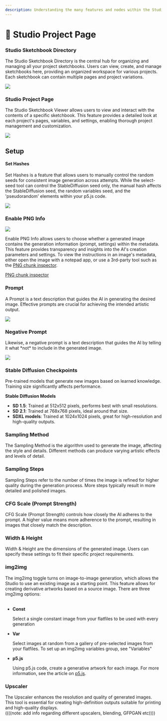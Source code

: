 ```yaml
---
description: Understanding the many features and nodes within the Studio's Creative Suite
---
```


# 📔 Studio Project Page

### **Studio Sketchbook Directory**

The Studio Sketchbook Directory is the central hub for organizing and managing all your project sketchbooks. Users can view, create, and manage sketchbooks here, providing an organized workspace for various projects. Each sketchbook can contain multiple pages and project variations.

[![](https://downloads.intercomcdn.com/i/o/1054690564/ef52cec4bcd391b53f4c6fb9/image.png?expires=1716564600\&signature=7463e4d26d0ce917b7662801b05d1214ea6ea6808bac151bdbf5084325e2b5d1)](https://downloads.intercomcdn.com/i/o/1054690564/ef52cec4bcd391b53f4c6fb9/image.png?expires=1716564600\&signature=7463e4d26d0ce917b7662801b05d1214ea6ea6808bac151bdbf5084325e2b5d1)

### Studio Project Page <a href="#h_5dab79fd5f" id="h_5dab79fd5f"></a>

The Studio Sketchbook Viewer allows users to view and interact with the contents of a specific sketchbook. This feature provides a detailed look at each project's pages, variables, and settings, enabling thorough project management and customization.

[![](https://downloads.intercomcdn.com/i/o/1054691982/f022b19b9d9e36be11932fa5/image.png?expires=1716485400\&signature=5f2e6f479df583d2c65d863c90bf105c5754b8491a3492774f4db1f07ac97718)](https://downloads.intercomcdn.com/i/o/1054691982/f022b19b9d9e36be11932fa5/image.png?expires=1716485400\&signature=5f2e6f479df583d2c65d863c90bf105c5754b8491a3492774f4db1f07ac97718)

## Setup <a href="#h_ca1c7608c0" id="h_ca1c7608c0"></a>

#### Set Hashes <a href="#h_c8644a3421" id="h_c8644a3421"></a>

Set Hashes is a feature that allows users to manually control the random seeds for consistent image generation across attempts. While the select-seed tool can control the StableDiffusion seed only, the manual hash affects the StableDiffusion seed, the random variables seed, and the 'pseudorandom' elements within your p5.js code.

[![](https://downloads.intercomcdn.com/i/o/1054692647/e780e6b8f281d3ec8088103a/image.png?expires=1716485400\&signature=59f0a39dc594db2cb88de51b8bbee3d5691e7a2961df59c7e5368d6c7066e939)](https://downloads.intercomcdn.com/i/o/1054692647/e780e6b8f281d3ec8088103a/image.png?expires=1716485400\&signature=59f0a39dc594db2cb88de51b8bbee3d5691e7a2961df59c7e5368d6c7066e939)

### Enable PNG Info <a href="#h_d3ed00079e" id="h_d3ed00079e"></a>

[![](https://downloads.intercomcdn.com/i/o/1054694479/4a16bfeb116ea01feaf7b423/image.png?expires=1716485400\&signature=2b9200d4d884e9ba8e601f06022dea26ff31c8e4a6ca8f338421773b25812497)](https://downloads.intercomcdn.com/i/o/1054694479/4a16bfeb116ea01feaf7b423/image.png?expires=1716485400\&signature=2b9200d4d884e9ba8e601f06022dea26ff31c8e4a6ca8f338421773b25812497)

Enable PNG Info allows users to choose whether a generated image contains the generation information (prompt, settings) within the metadata. This feature provides transparency and insights into the AI's creation parameters and settings. To view the instructions in an image's metadata, either open the image with a notepad app, or use a 3rd-party tool such as the [PNG chunk inspector](https://www.nayuki.io/page/png-file-chunk-inspector).

[PNG chunk inspector](https://www.nayuki.io/page/png-file-chunk-inspector)

### Prompt <a href="#h_b15d93079d" id="h_b15d93079d"></a>

A Prompt is a text description that guides the AI in generating the desired image. Effective prompts are crucial for achieving the intended artistic output.

[![](https://downloads.intercomcdn.com/i/o/1054695168/8b57217e37e8cf415a9f69a9/image.png?expires=1716485400\&signature=58a599255eef1e46919817245404df5da7d42c7dda837cbc4f129f11fbaad1a4)](https://downloads.intercomcdn.com/i/o/1054695168/8b57217e37e8cf415a9f69a9/image.png?expires=1716485400\&signature=58a599255eef1e46919817245404df5da7d42c7dda837cbc4f129f11fbaad1a4)

### Negative Prompt <a href="#h_cd218ddf36" id="h_cd218ddf36"></a>

Likewise, a negative prompt is a text description that guides the AI by telling it what \*not\* to include in the generated image.

[![](https://downloads.intercomcdn.com/i/o/1054696059/702b30b3337752614ca4d088/image.png?expires=1716485400\&signature=770193805c62e00ab972101e79a449e4ae084fc5a8da0dc3c8496b580763614f)](https://downloads.intercomcdn.com/i/o/1054696059/702b30b3337752614ca4d088/image.png?expires=1716485400\&signature=770193805c62e00ab972101e79a449e4ae084fc5a8da0dc3c8496b580763614f)



### **Stable Diffusion Checkpoints**

Pre-trained models that generate new images based on learned knowledge. Training size significantly affects performance.

**Stable Diffusion Models**

* **SD 1.5**: Trained at 512x512 pixels, performs best with small resolutions.
* **SD 2.1**: Trained at 768x768 pixels, ideal around that size.
* **SDXL models**: Trained at 1024x1024 pixels, great for high-resolution and high-quality outputs.

### Sampling Method <a href="#h_7dd71f6a13" id="h_7dd71f6a13"></a>

The Sampling Method is the algorithm used to generate the image, affecting the style and details. Different methods can produce varying artistic effects and levels of detail.&#x20;

### Sampling Steps <a href="#h_724b0bf581" id="h_724b0bf581"></a>

Sampling Steps refer to the number of times the image is refined for higher quality during the generation process. More steps typically result in more detailed and polished images.

### CFG Scale (Prompt Strength) <a href="#h_f4f1a1f962" id="h_f4f1a1f962"></a>

CFG Scale (Prompt Strength) controls how closely the AI adheres to the prompt. A higher value means more adherence to the prompt, resulting in images that closely match the description.

### Width & Height <a href="#h_28c59acb7c" id="h_28c59acb7c"></a>

Width & Height are the dimensions of the generated image. Users can specify these settings to fit their specific project requirements.

### img2img <a href="#h_b6dcecd7e5" id="h_b6dcecd7e5"></a>

The img2img toggle turns on image-to-image generation, which allows the Studio to use an existing image as a starting point. This feature allows for creating derivative artworks based on a source image. There are three img2img options:\
​

*   **Const**

    Select a single constant image from your flatfiles to be used with every generation
*   **Var**

    Select images at random from a gallery of pre-selected images from your flatfiles. To set up an img2img variables group, see "Variables"
*   **p5.js**

    Using p5.js code, create a generative artwork for each image. For more information, see the article on [p5.js](emprops-openstudio-p5.js-guide.md).

### Upscaler <a href="#h_61e756d732" id="h_61e756d732"></a>

The Upscaler enhances the resolution and quality of generated images. This tool is essential for creating high-definition outputs suitable for printing and high-quality displays.\
((((note: add info regarding different upscalers, blending, GFPGAN etc))))
